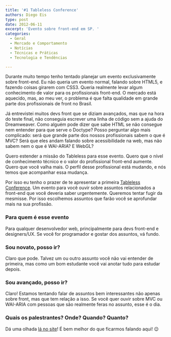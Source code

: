 ```yaml
---
title: '#1 Tableless Conference'
authors: Diego Eis
type: post
date: 2012-06-11
excerpt: 'Evento sobre front-end em SP. '
categories:
  - Geral
  - Mercado e Comportamento
  - Notícias
  - Técnicas e Práticas
  - Tecnologia e Tendências

---
```

Durante muito tempo tenho tentado planejar um evento exclusivamente sobre front-end. Eu não queria um evento normal, falando sobre HTML5, e fazendo coisas girarem com CSS3. Queria realmente levar algum conhecimento de valor para os profissionais front-end. O mercado está aquecido, mas, ao meu ver, o problema é que falta qualidade em grande parte dos profissionais de front no Brasil.

Já entrevistei muitos devs front que se diziam avançados, mas que na hora do teste final, não conseguia escrever uma linha de código sem a ajuda do Dreamweaver. Como alguém pode dizer que sabe HTML se não consegue nem entender para que serve o Doctype? Posso perguntar algo mais complicado: será que grande parte dos nossos profissionais sabem o que é MVC? Será que eles andam falando sobre acessibilidade na web, mas não sabem nem o que é WAI-ARIA? E WebGL?

Quero estender a missão do Tableless para esse evento. Quero que o nível de conhecimento técnico e o valor do profissional front-end aumente. Quero que você valha mais. O perfil desse profissional está mudando, e nós temos que acompanhar essa mudança.

Por isso eu tenho o prazer de te apresentar a primeira [Tableless Conference][1]. Um evento para você ouvir sobre assuntos relacionados a front-end que você deveria saber urgentemente. Queremos tentar fugir da mesmisse. Por isso escolhemos assuntos que farão você se aprofundar mais na sua profissão.

### Para quem é esse evento

Para qualquer desenvolvedor web, principalmente para devs front-end e designers/UX. Se você for programador e gostar dos assuntos, vá fundo.

### Sou novato, posso ir?

Claro que pode. Talvez um ou outro assunto você não vai entender de primeira, mas como um bom estudante você vai anotar tudo para estudar depois.

### Sou avançado, posso ir?

Claro! Estamos tentando falar de assuntos bem interessantes não apenas sobre front, mas que tem relação a isso. Se você quer ouvir sobre MVC ou WAI-ARIA com pessoas que são realmente feras no assunto, esse é o dia.

### Quais os palestrantes? Onde? Quando? Quanto?

Dá uma olhada [lá no site][2]! É bem melhor do que ficarmos falando aqui! 😉

 [1]: http://tableless.com.br/tablelessconf "evento sobre front-end"
 [2]: http://tableless.com.br/tablelessconf/
